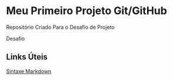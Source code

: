 # Meu Primeiro Projeto Git/GitHub
Repositório Criado Para o Desafio de Projeto

Desafio

## Links Úteis
[Sintaxe Markdown](https://www.markdownguide.org/basic-syntax/)
